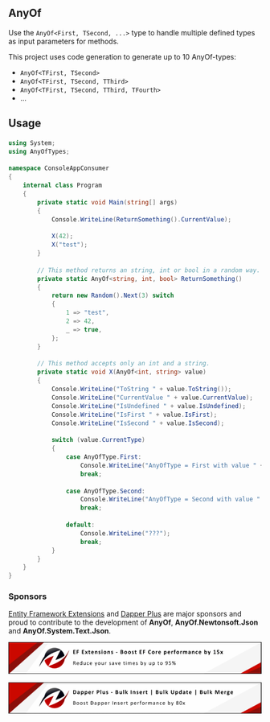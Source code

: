 ## AnyOf
Use the `AnyOf<First, TSecond, ...>` type to handle multiple defined types as input parameters for methods.

This project uses code generation to generate up to 10 AnyOf-types:

- `AnyOf<TFirst, TSecond>`
- `AnyOf<TFirst, TSecond, TThird>`
- `AnyOf<TFirst, TSecond, TThird, TFourth>`
- ...

## Usage
``` c#
using System;
using AnyOfTypes;

namespace ConsoleAppConsumer
{
    internal class Program
    {
        private static void Main(string[] args)
        {
            Console.WriteLine(ReturnSomething().CurrentValue);

            X(42);
            X("test");
        }

        // This method returns an string, int or bool in a random way.
        private static AnyOf<string, int, bool> ReturnSomething()
        {
            return new Random().Next(3) switch
            {
                1 => "test",
                2 => 42,
                _ => true,
            };
        }

        // This method accepts only an int and a string.
        private static void X(AnyOf<int, string> value)
        {
            Console.WriteLine("ToString " + value.ToString());
            Console.WriteLine("CurrentValue " + value.CurrentValue);
            Console.WriteLine("IsUndefined " + value.IsUndefined);
            Console.WriteLine("IsFirst " + value.IsFirst);
            Console.WriteLine("IsSecond " + value.IsSecond);

            switch (value.CurrentType)
            {
                case AnyOfType.First:
                    Console.WriteLine("AnyOfType = First with value " + value.First);
                    break;

                case AnyOfType.Second:
                    Console.WriteLine("AnyOfType = Second with value " + value.Second);
                    break;

                default:
                    Console.WriteLine("???");
                    break;
            }
        }
    }
}
```

### Sponsors

[Entity Framework Extensions](https://entityframework-extensions.net/?utm_source=StefH&utm_medium=AnyOf) and [Dapper Plus](https://dapper-plus.net/?utm_source=StefH&utm_medium=[content_type]) are major sponsors and proud to contribute to the development of **AnyOf**, **AnyOf.Newtonsoft.Json** and **AnyOf.System.Text.Json**.

[![Entity Framework Extensions](https://raw.githubusercontent.com/StefH/resources/main/sponsor/entity-framework-extensions-sponsor.webp)](https://entityframework-extensions.net/bulk-insert?utm_source=StefH&utm_medium=[content_type])

[![Dapper Plus](https://raw.githubusercontent.com/StefH/resources/main/sponsor/dapper-plus-sponsor.webp)](https://dapper-plus.net/bulk-insert?utm_source=StefH&utm_medium=[content_type])